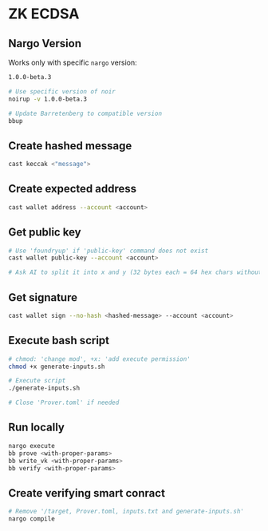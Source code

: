 # ZK ECDSA

## Nargo Version

Works only with specific `nargo` version:

```bash
1.0.0-beta.3

# Use specific version of noir
noirup -v 1.0.0-beta.3

# Update Barretenberg to compatible version
bbup
```

## Create hashed message

```bash
cast keccak <"message">
```

## Create expected address

```bash
cast wallet address --account <account>
```

## Get public key

```bash
# Use 'foundryup' if 'public-key' command does not exist
cast wallet public-key --account <account>

# Ask AI to split it into x and y (32 bytes each = 64 hex chars without 0x) save x and y with 0x at the beginning
```

## Get signature

```bash
cast wallet sign --no-hash <hashed-message> --account <account>
```

## Execute bash script

```bash
# chmod: 'change mod', +x: 'add execute permission'
chmod +x generate-inputs.sh

# Execute script
./generate-inputs.sh

# Close 'Prover.toml' if needed
```

## Run locally

```bash
nargo execute
bb prove <with-proper-params>
bb write_vk <with-proper-params>
bb verify <with-proper-params>
```

## Create verifying smart conract

```bash
# Remove '/target, Prover.toml, inputs.txt and generate-inputs.sh'
nargo compile
```
